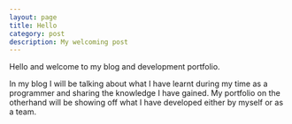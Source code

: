 ```yaml
---
layout: page
title: Hello
category: post
description: My welcoming post
---
```


Hello and welcome to my blog and development portfolio.

In my blog I will be talking about what I have learnt during my time as a programmer and sharing the knowledge I have gained. My portfolio on the otherhand will be showing off what I have developed either by myself or as a team.
